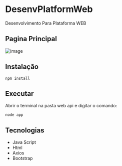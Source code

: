 # DesenvPlatformWeb
Desenvolvimento Para Plataforma WEB
## Pagina Principal
![image](https://github.com/EverttonGomes/DesenvParaPlatafWEB/assets/97805158/d6af3ba4-c849-465f-b40d-a95692af2a85)

## Instalação
```
npm install
```
## Executar
Abrir o terminal na pasta web api e digitar o comando:
```
node app
```
## Tecnologias
* Java Script
* Html
* Axios
* Bootstrap
##
